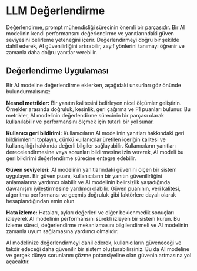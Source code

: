# LLM Değerlendirme

Değerlendirme, prompt mühendisliği sürecinin önemli bir parçasıdır. Bir AI modelinin kendi performansını değerlendirme ve yanıtlarındaki güven seviyesini belirleme yeteneğini içerir. Değerlendirmeyi doğru bir şekilde dahil ederek, AI güvenilirliğini artırabilir, zayıf yönlerini tanımayı öğrenir ve zamanla daha doğru yanıtlar verebilir.

## Değerlendirme Uygulaması

Bir AI modeline değerlendirme eklerken, aşağıdaki unsurları göz önünde bulundurmalısınız:

**Nesnel metrikler:** Bir yanıtın kalitesini belirleyen nicel ölçümler geliştirin. Örnekler arasında doğruluk, kesinlik, geri çağırma ve F1 puanları bulunur. Bu metrikler, AI modelinin değerlendirme sürecinin bir parçası olarak kullanılabilir ve performansını ölçmek için tutarlı bir yol sunar.

**Kullanıcı geri bildirimi:** Kullanıcıların AI modelinin yanıtları hakkındaki geri bildirimlerini toplayın, çünkü kullanıcılar üretilen içeriğin kalitesi ve kullanışlılığı hakkında değerli bilgiler sağlayabilir. Kullanıcıların yanıtları derecelendirmesine veya sorunları bildirmesine izin vererek, AI modeli bu geri bildirimi değerlendirme sürecine entegre edebilir.

**Güven seviyeleri:** AI modelinin yanıtlarındaki güvenini ölçen bir sistem uygulayın. Bir güven puanı, kullanıcıların bir yanıtın güvenilirliğini anlamalarına yardımcı olabilir ve AI modelinin belirsizlik yaşadığında davranışını iyileştirmesine yardımcı olabilir. Güven puanının, veri kalitesi, algoritma performansı ve geçmiş doğruluk gibi faktörlere dayalı olarak hesaplandığından emin olun.

**Hata izleme:** Hataları, aykırı değerleri ve diğer beklenmedik sonuçları izleyerek AI modelinin performansını sürekli izleyen bir sistem kurun. Bu izleme süreci, değerlendirme mekanizmasını bilgilendirmeli ve AI modelinin zamanla uyum sağlamasına yardımcı olmalıdır.

AI modelinize değerlendirmeyi dahil ederek, kullanıcıların güveneceği ve takdir edeceği daha güvenilir bir sistem oluşturabilirsiniz. Bu da AI modeline ve gerçek dünya sorunlarını çözme potansiyeline olan güvenin artmasına yol açacaktır.

